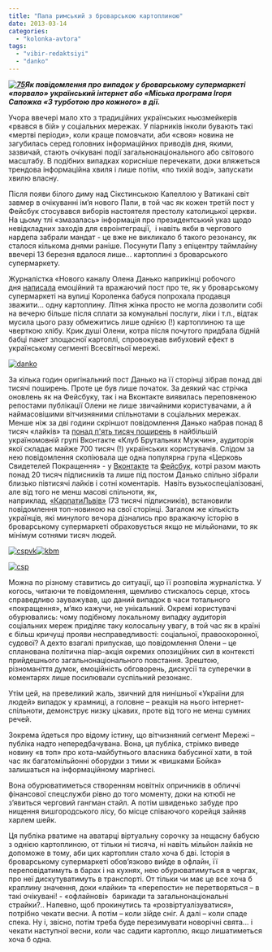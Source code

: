 ```yaml
---
title: "Папа римський з броварською картоплиною"
date: 2013-03-14
categories: 
  - "kolonka-avtora"
tags: 
  - "vibir-redaktsiyi"
  - "danko"
---
```


_**[![75](https://mpz.brovary.org/wp-content/uploads/2013/03/75.jpg)](https://mpz.brovary.org/wp-content/uploads/2013/03/75.jpg)Як повідомлення про випадок у броварському супермаркеті «порвало» український інтернет або «Міська програма Ігоря Сапожка «З турботою про кожного» в дії.**_ 

Учора ввечері мало хто з традиційних українських ньюзмейкерів «рвався в бій» у соціальних мережах. У піарників інколи бувають такі «мертві періоди», коли краще помовчати, аби «своя» новина не загубилась серед головних інформаційних приводів дня, якими, зазвичай, стають очікувані події загальнонаціонального або світового масштабу. В подібних випадках корисніше перечекати, доки вляжеться трендова інформаційна хвиля і лише потім, «по тихій воді», запускати хвилю власну.

Після появи білого диму над Сікстинською Капеллою у Ватикані світ завмер в очікуванні ім’я нового Папи, в той час як кожен третій пост у Фейсбук стосувався виборів настоятеля престолу католицької церкви. На цьому тлі «змазалась» інформація про президентський указ щодо невідкладних заходів для євроінтеграції,  і навіть якби в чергового нардепа забрали мандат - це вже не викликало б такого резонансу, як сталося кількома днями раніше. Посунути Папу з епіцентру таймлайну ввечері 13 березня вдалося лише… картоплині з броварського супермаркету.

Журналістка «Нового каналу Олена Данько наприкінці робочого дня [написала](http://www.facebook.com/olena.danko/posts/625106510837880) емоційний та вражаючий пост про те, як у броварському супермаркеті на вулиці Короленка бабуся попрохала продавця зважити… одну картоплину. Літня жінка просто не могла дозволити собі на вечерю більше після сплати за комунальні послуги, ліки і т.п., відтак мусила цього разу обмежитись лише однією (!) картоплиною та ще чверткою хлібу. Крик душі Олени, котра після почутого придбала бідній бабці пакет злощасної картоплі, спровокував вибуховий ефект в українському сегменті Всесвітньої мережі.

[![danko](https://mpz.brovary.org/wp-content/uploads/2013/03/danko.jpg)](https://mpz.brovary.org/wp-content/uploads/2013/03/danko.jpg)

За кілька годин оригінальний пост Данько на її сторінці зібрав понад дві тисячі поширень. Проте це був лише початок. За деякий час стрічка оновлень як на Фейсбуку, так і на Вконтакте виявилась переповненою репостами публікації Олени не лише звичайними користувачами, а й наймасовішими вітчизняними спільнотами в соціальних мережах. Менше ніж за дві години скріншот повідомлення Данько набрав понад 8 тисяч «лайків» та [понад п'ять тисяч поширень](http://vk.com/brutalmenclub?z=photo-24419507_299887415%2Falbum-24419507_00%2Frev) в найбільшій україномовній групі Вконтакте «Клуб Брутальних Мужчин», аудиторія якої складає майже 700 тисяч (!) українських користувачів. Слідом за нею повідомлення скопіювала ще одна популярна група «Церковь Свидетелей Покращення» - у [Вконтакте](http://vk.com/svideteli_pokrashenia?z=photo-39222064_297669193%2Falbum-39222064_00%2Frev) та [Фейсбук](http://www.facebook.com/photo.php?fbid=414081045354602&set=a.231725203590188.50350.230811260348249&ENGINE=1&theater), котрі разом мають понад 20 тисяч підписників та лише під постом Данько спільно зібрали близько півтисячі лайків і сотні коментарів.  Навіть вузькоспеціалізовані, але від того не менш масові спільноти, як, наприклад, [«КарпатиЛьвів»](http://vk.com/ultrasfckl?z=photo-5726389_300574534%2Falbum-5726389_00%2Frev) (73 тисячі підписників), встановили повідомлення топ-новиною на свої сторінці. Загалом же кількість українців, які минулого вечора дізнались про вражаючу історію в броварському супермаркеті обраховується якщо не мільйонами, то як мінімум сотнями тисяч людей.

[![cspvk](https://mpz.brovary.org/wp-content/uploads/2013/03/cspvk.jpg)](https://mpz.brovary.org/wp-content/uploads/2013/03/cspvk.jpg)[![kbm](https://mpz.brovary.org/wp-content/uploads/2013/03/kbm.jpg)](https://mpz.brovary.org/wp-content/uploads/2013/03/kbm.jpg)

[![csp](https://mpz.brovary.org/wp-content/uploads/2013/03/csp.jpg)](https://mpz.brovary.org/wp-content/uploads/2013/03/csp.jpg)

Можна по різному ставитись до ситуації, що її розповіла журналістка. У когось, читаючи те повідомлення, щемливо стискалось серце, хтось справедливо зауважував, що даний випадок в часи тотального «покращення», м’яко кажучи, не унікальний. Окремі користувачі обурювались: чому подібному локальному випадку аудиторія соціальних мереж приділяє таку колосальну увагу, в той час як в країні є більш кричущі прояви несправедливості: соціальної, правоохоронної, судової? А дехто взагалі припускав, що повідомлення Олени – це спланована політична піар-акція окремих опозиційних сил в контексті прийдешнього загальнонаціонального повстання. Зрештою, різноманіття думок, емоційність обговорень, дискусії та суперечки в коментарях лише посилювали суспільний резонанс.

Утім цей, на превеликий жаль, звичний для нинішньої «України для людей» випадок у крамниці, а головне – реакція на нього інтернет-спільноти, демонструє низку цікавих, проте від того не менш сумних речей.

Зокрема йдеться про відому істину, що вітчизняний сегмент Мережі – публіка надто непередбачувана. Вона, ця публіка, стрімко виведе новину «в топ» про кота-майбутнього власника бабусиної хати, в той час як багатомільйонні оборудки з тими ж «вишками Бойка» залишаться на інформаційному маргінесі.

Вона обурюватиметься створенням новітніх опричників в обличчі фінансової спецслужби рівно до того моменту, доки на ютюбі не з’явиться черговий гангман стайл. А потім швиденько забуде про нищення вишгородського лісу, бо місце співаючого корейця зайняв харлем шейк.

Ця публіка рватиме на аватарці віртуальну сорочку за нещасну бабусю з однією картоплиною, от тільки ні тисяча, ні навіть мільйон лайків не допоможе в тому, аби цих картоплин стало хоча б дві. Історія в броварському супермаркеті обов’язково вийде в офлайн, її переповідатимуть в барах і на кухнях, нею обурюватимуться в чергах, про неї дискутуватимуть в транспорті. От тільки чи має це все хоча б краплину значення, доки «лайки» та «перепости» не перетворяться – в такі очікувані! - «офлайнові»  барикади та загальнонаціональні страйки?.. Напевно, щоб прокинутись та «розвіртуалізуватися», потрібно чекати весни. А потім – коли зійде сніг. А далі – коли спаде спека. Ну і, звісно, потім треба буде перезимувати новорічні свята... і чекати наступної весни, коли час садити картоплю, якщо лишатиметься хоча б одна.
